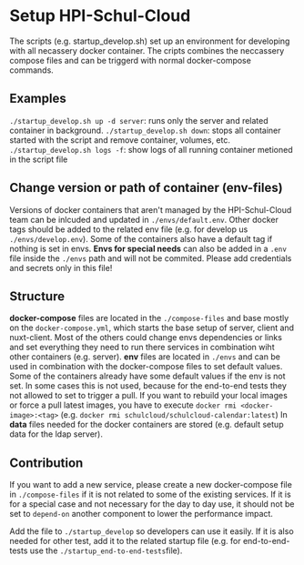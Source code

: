 # Setup HPI-Schul-Cloud

The scripts (e.g. startup_develop.sh) set up an environment for developing with all necassery docker container. The cripts combines the neccassery compose files and can be triggerd with normal docker-compose commands.

## Examples

`./startup_develop.sh up -d server`: runs only the server and related container in background.
`./startup_develop.sh down`: stops all container started with the script and remove container, volumes, etc.
`./startup_develop.sh logs -f`: show logs of all running container metioned in the script file

## Change version or path of container (env-files)

Versions of docker containers that aren't managed by the HPI-Schul-Cloud team can be inlcuded and updated in `./envs/default.env`. Other docker tags should be added to the related env file (e.g. for develop us `./envs/develop.env`). Some of the containers also have a default tag if nothing is set in envs. **Envs for special needs** can also be added in a `.env` file inside the `./envs` path and will not be commited. Please add credentials and secrets only in this file!

## Structure

**docker-compose** files are located in the `./compose-files` and base mostly on the `docker-compose.yml`, which starts the base setup of server, client and nuxt-client. Most of the others could change envs dependencies or links and set everything they need to run there services in combination wiht other containers (e.g. server).
**env** files are located in `./envs` and can be used in combination with the docker-compose files to set default values. Some of the containers already have some default values if the env is not set. In some cases this is not used, because for the end-to-end tests they not allowed to set to trigger a pull. If you want to rebuild your local
images or force a pull latest images, you have to execute `docker rmi <docker-image>:<tag>` (e.g. `docker rmi schulcloud/schulcloud-calendar:latest`)
In **data** files needed for the docker containers are stored (e.g. default setup data for the ldap server).

## Contribution

If you want to add a new service, please create a new docker-compose file in `./compose-files` if it is not related to some of the existing services. If it is for a special case and not necessary for the day to day use, it should not be set to `depend-on` another component to lower the performance impact.

Add the file to `./startup_develop` so developers can use it easily. If it is also needed for other test, add it to the related startup file (e.g. for end-to-end-tests use the `./startup_end-to-end-tests`file).
